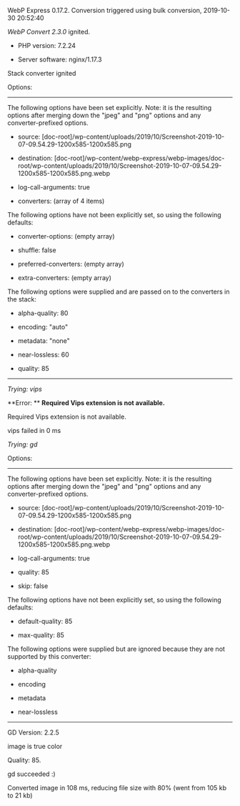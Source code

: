 WebP Express 0.17.2. Conversion triggered using bulk conversion, 2019-10-30 20:52:40

*WebP Convert 2.3.0*  ignited.
- PHP version: 7.2.24
- Server software: nginx/1.17.3

Stack converter ignited

Options:
------------
The following options have been set explicitly. Note: it is the resulting options after merging down the "jpeg" and "png" options and any converter-prefixed options.
- source: [doc-root]/wp-content/uploads/2019/10/Screenshot-2019-10-07-09.54.29-1200x585-1200x585.png
- destination: [doc-root]/wp-content/webp-express/webp-images/doc-root/wp-content/uploads/2019/10/Screenshot-2019-10-07-09.54.29-1200x585-1200x585.png.webp
- log-call-arguments: true
- converters: (array of 4 items)

The following options have not been explicitly set, so using the following defaults:
- converter-options: (empty array)
- shuffle: false
- preferred-converters: (empty array)
- extra-converters: (empty array)

The following options were supplied and are passed on to the converters in the stack:
- alpha-quality: 80
- encoding: "auto"
- metadata: "none"
- near-lossless: 60
- quality: 85
------------


*Trying: vips* 

**Error: ** **Required Vips extension is not available.** 
Required Vips extension is not available.
vips failed in 0 ms

*Trying: gd* 

Options:
------------
The following options have been set explicitly. Note: it is the resulting options after merging down the "jpeg" and "png" options and any converter-prefixed options.
- source: [doc-root]/wp-content/uploads/2019/10/Screenshot-2019-10-07-09.54.29-1200x585-1200x585.png
- destination: [doc-root]/wp-content/webp-express/webp-images/doc-root/wp-content/uploads/2019/10/Screenshot-2019-10-07-09.54.29-1200x585-1200x585.png.webp
- log-call-arguments: true
- quality: 85
- skip: false

The following options have not been explicitly set, so using the following defaults:
- default-quality: 85
- max-quality: 85

The following options were supplied but are ignored because they are not supported by this converter:
- alpha-quality
- encoding
- metadata
- near-lossless
------------

GD Version: 2.2.5
image is true color
Quality: 85. 
gd succeeded :)

Converted image in 108 ms, reducing file size with 80% (went from 105 kb to 21 kb)
